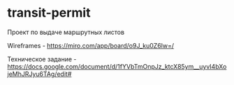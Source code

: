 # transit-permit
Проект по выдаче маршрутных листов

Wireframes - https://miro.com/app/board/o9J_ku0Z6lw=/

Техническое задание - https://docs.google.com/document/d/1fYVbTmOnpJz_ktcX85ym__uyvI4bXojeMhJRJyu6TAg/edit#
